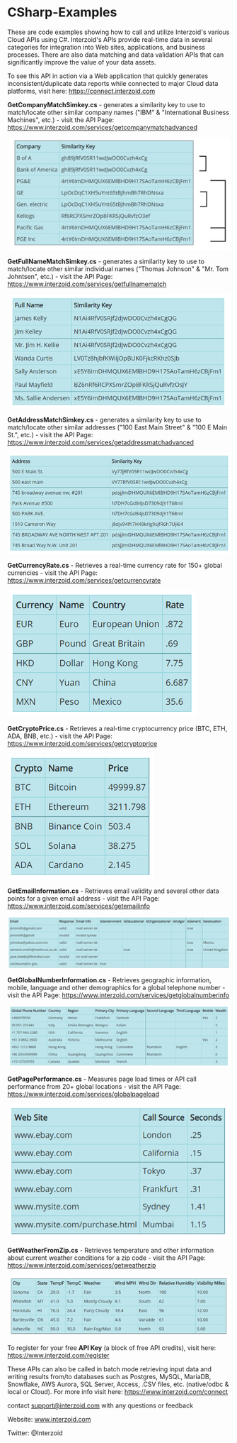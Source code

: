 # CSharp-Examples
These are code examples showing how to call and utilize Interzoid's various Cloud APIs using C#. Interzoid's APIs provide real-time data in several categories for integration into Web sites, applications, and business processes. There are also data matching and data validation APIs that can significantly improve the value of your data assets.

To see this API in action via a Web application that quickly generates inconsistent/duplicate data reports while connected to major Cloud data platforms, visit here: https://connect.interzoid.com

**GetCompanyMatchSimkey.cs** - generates a similarity key to use to match/locate other similar company names ("IBM" & "International Business Machines", etc.) - visit the API Page: https://www.interzoid.com/services/getcompanymatchadvanced  

![CompanyMatch](images/CompanyMatchSimKeys.PNG)

**GetFullNameMatchSimkey.cs** - generates a similarity key to use to match/locate other similar individual names ("Thomas Johnson" & "Mr. Tom Johntsen", etc.) - visit the API Page: https://www.interzoid.com/services/getfullnamematch 

![FullNameMatch](images/FullNameMatchSimKeys.PNG)

**GetAddressMatchSimkey.cs** - generates a similarity key to use to match/locate other similar addresses ("100 East Main Street" & "100 E Main St.", etc.) - visit the API Page: https://www.interzoid.com/services/getaddressmatchadvanced

![AddressMatch](images/AddressMatchSimKeys.PNG)

**GetCurrencyRate.cs** - Retrieves a real-time currency rate for 150+ global currencies - visit the API Page: https://www.interzoid.com/services/getcurrencyrate 

![CurrencyRate](images/CurrencyRate.PNG)

**GetCryptoPrice.cs** - Retrieves a real-time cryptocurrency price (BTC, ETH, ADA, BNB, etc.) - visit the API Page: https://www.interzoid.com/services/getcryptoprice 

![CryptoPrice](images/CryptoPrices.PNG)

**GetEmailInformation.cs** - Retrieves email validity and several other data points for a given email address - visit the API Page: https://www.interzoid.com/services/getemailinfo 

![EmailInformation](images/EmailInformation.PNG)

**GetGlobalNumberInformation.cs** - Retrieves geographic information, mobile, language and other demographics for a global telephone number - visit the API Page: https://www.interzoid.com/services/getglobalnumberinfo

![GlobalPhone](images/GlobalPhone.PNG)

**GetPagePerformance.cs** - Measures page load times or API call performance from 20+ global locations - visit the API Page: https://www.interzoid.com/services/globalpageload 

![GlobalPageLoad](images/GlobalPageLoad.PNG)

**GetWeatherFromZip.cs** - Retrieves temperature and other information about current weather conditions for a zip code - visit the API Page: https://www.interzoid.com/services/getweatherzip

![Weather](images/Weather.PNG)

To register for your free **API Key** (a block of free API credits), visit here: https://www.interzoid.com/register  
  
  
These APIs can also be called in batch mode retrieving input data and writing results from/to databases such as Postgres, MySQL, MariaDB, Snowflake, AWS Aurora, SQL Server, Access, .CSV files, etc. (native/odbc & local or Cloud). For more info visit here: https://www.interzoid.com/connect

contact support@interzoid.com with any questions or feedback  

Website: www.interzoid.com  

Twitter: @Interzoid
